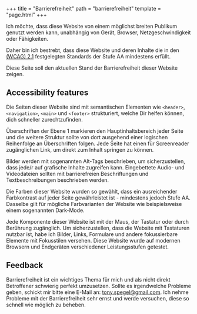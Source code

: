 +++
title = "Barrierefreiheit"
path = "barrierefreiheit"
template = "page.html"
+++

Ich möchte, dass diese Website von einem möglichst breiten Publikum genutzt werden kann, unabhängig von Gerät, Browser, Netzgeschwindigkeit oder Fähigkeiten.

Daher bin ich bestrebt, dass diese Website und deren Inhalte die in den 
<a class="text-link" target="_blank" rel="noopener noreferrer" href="https://www.w3.org/TR/WCAG21/" title="Web Content Accessibility Guidelines">(WCAG) 2.1</a> festgelegten Standards der Stufe AA mindestens erfüllt.

Diese Seite soll den aktuellen Stand der Barrierefreiheit dieser Website zeigen.

## Accessibility features

Die Seiten dieser Website sind mit semantischen Elementen wie `<header>`, `<navigation>`, `<main>` und `<footer>` strukturiert, welche Dir helfen können, dich schneller zurechtzufinden. 

Überschriften der Ebene 1 markieren den Hauptinhaltsbereich jeder Seite und die weitere Struktur sollte
von dort ausgehend einer logischen Reihenfolge an Überschriften folgen. Jede Seite hat einen für Screenreader zugänglichen Link, um direkt zum Inhalt springen zu können.

Bilder werden mit sogenannten Alt-Tags beschrieben, um sicherzustellen, dass jede/r auf grafische Inhalte zugreifen kann. Eingebettete Audio- und Videodateien sollten mit barrierefreien Beschriftungen und Textbeschreibungen beschrieben werden. 

Die Farben dieser Website wurden so gewählt, dass ein ausreichender Farbkontrast auf jeder Seite gewährleistet ist - mindestens jedoch Stufe AA. Dasselbe gilt für mögliche Farbvarianten der Website
wie beispielsweise einem sogenannten Dark-Mode.

Jede Komponente dieser Website ist mit der Maus, der Tastatur oder durch Berührung zugänglich. Um sicherzustellen, dass die Website mit Tastaturen nutzbar ist, habe ich Bilder, Links, Formulare und andere fokussierbare Elemente mit Fokusstilen versehen. 
Diese Website wurde auf modernen Browsern und Endgeräten verschiedener Leistungsstufen getestet.

## Feedback
Barrierefreiheit ist ein wichtiges Thema für mich und als nicht direkt Betroffener schwierig
perfekt umzusetzen. Sollte es irgendwelche Probleme geben, schickt mir bitte eine E-Mail an: 
<a class="text-link no-fetch" target="_blank" rel="noopener noreferrer" href="mailto:tony.spegel@gmail.com" title="E-Mail schreiben">tony.spegel@gmail.com</a>. Ich nehme Probleme mit der Barrierefreiheit sehr ernst und werde versuchen, diese so schnell wie möglich zu beheben. 
